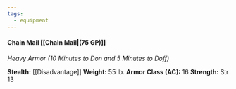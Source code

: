 ```yaml
---
tags:
  - equipment
---
```

#### Chain Mail [[Chain Mail|(75 GP)]]
*Heavy Armor (10 Minutes to Don and 5 Minutes to Doff)*

**Stealth:** [[Disadvantage]] **Weight:** 55 lb.
**Armor Class (AC):** 16
**Strength:** Str 13